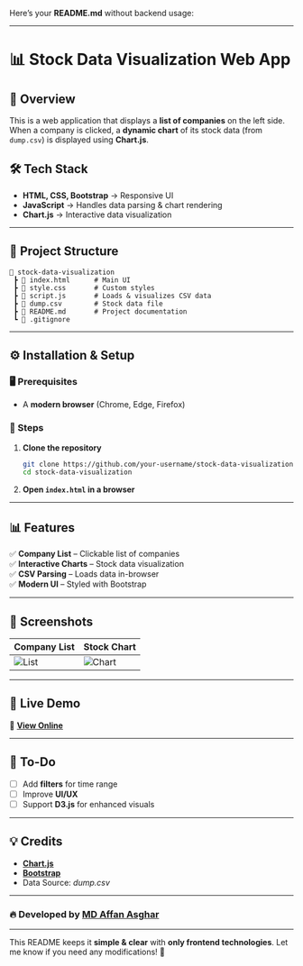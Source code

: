Here’s your **README.md** without backend usage:  

---

# 📊 Stock Data Visualization Web App  

## 🚀 Overview  
This is a web application that displays a **list of companies** on the left side. When a company is clicked, a **dynamic chart** of its stock data (from `dump.csv`) is displayed using **Chart.js**.  

## 🛠️ Tech Stack  

- **HTML, CSS, Bootstrap** → Responsive UI  
- **JavaScript** → Handles data parsing & chart rendering  
- **Chart.js** → Interactive data visualization  

---

## 📂 Project Structure  

```
📂 stock-data-visualization
 ┣ 📜 index.html      # Main UI
 ┣ 📜 style.css       # Custom styles
 ┣ 📜 script.js       # Loads & visualizes CSV data
 ┣ 📜 dump.csv        # Stock data file
 ┣ 📜 README.md       # Project documentation
 ┗ 📜 .gitignore
```

---

## ⚙️ Installation & Setup  

### 🖥️ Prerequisites  
- A **modern browser** (Chrome, Edge, Firefox)  

### 🔧 Steps  

1. **Clone the repository**  
   ```sh
   git clone https://github.com/your-username/stock-data-visualization.git
   cd stock-data-visualization
   ```

2. **Open `index.html` in a browser**  

---

## 📊 Features  

✅ **Company List** – Clickable list of companies  
✅ **Interactive Charts** – Stock data visualization  
✅ **CSV Parsing** – Loads data in-browser  
✅ **Modern UI** – Styled with Bootstrap  

---

## 📸 Screenshots  

| Company List | Stock Chart |
|-------------|------------|
| ![List](assets/list.png) | ![Chart](assets/chart.png) |

---

## 🚀 Live Demo  
🔗 **[View Online](https://your-github-username.github.io/stock-data-visualization/)**  

---

## 📌 To-Do  

- [ ] Add **filters** for time range  
- [ ] Improve **UI/UX**  
- [ ] Support **D3.js** for enhanced visuals  

---

## 💡 Credits  

- **[Chart.js](https://www.chartjs.org/)**  
- **[Bootstrap](https://getbootstrap.com/)**  
- Data Source: *dump.csv*  

---

### 🔥 Developed by **[MD Affan Asghar](https://github.com/your-github-username)**  

---

This README keeps it **simple & clear** with **only frontend technologies**. Let me know if you need any modifications! 🚀
